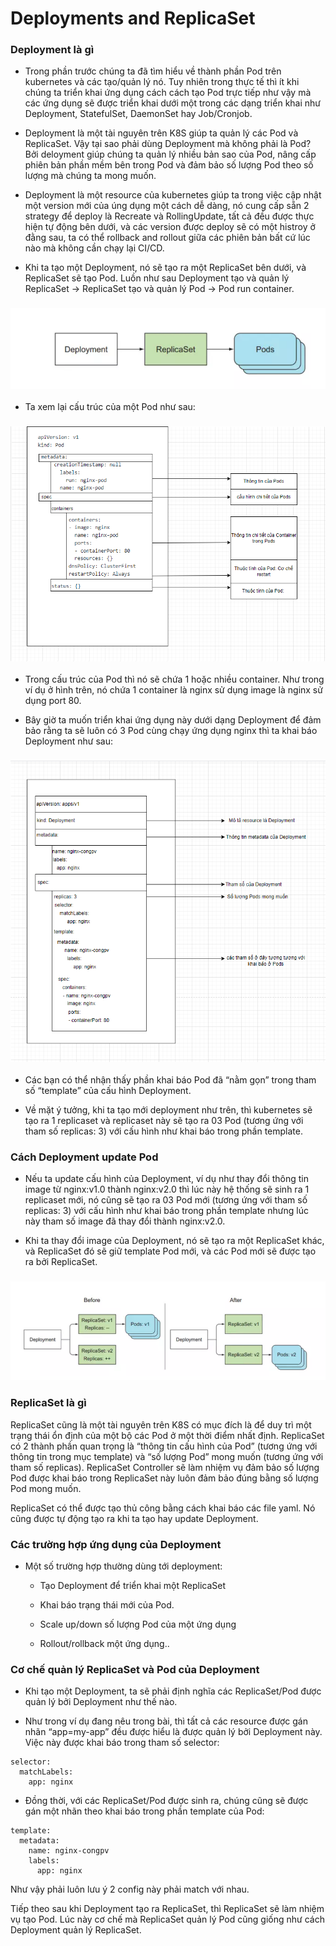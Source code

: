 # Deployments and ReplicaSet

### Deployment là gì

- Trong phần trước chúng ta đã tìm hiểu về thành phần Pod trên kubernetes và các tạo/quản lý nó. Tuy nhiên trong thực tế thì ít khi chúng ta triển khai ứng dụng cách cách tạo Pod trực tiếp như vậy mà các ứng dụng sẽ được triển khai dưới một trong các dạng triển khai như Deployment, StatefulSet, DaemonSet hay Job/Cronjob.

- Deployment là một tài nguyên trên K8S giúp ta quản lý các Pod và ReplicaSet. Vậy tại sao phải dùng Deployment mà không phải là Pod? Bởi deloyment giúp chúng ta quản lý nhiều bản sao của Pod, nâng cấp phiên bản phần mềm bên trong Pod và đảm bảo số lượng Pod theo số lượng mà chúng ta mong muốn.

- Deployment là một resource của kubernetes giúp ta trong việc cập nhật một version mới của úng dụng một cách dễ dàng, nó cung cấp sẵn 2 strategy để deploy là Recreate và RollingUpdate, tất cả đều được thực hiện tự động bên dưới, và các version được deploy sẽ có một histroy ở đằng sau, ta có thể rollback and rollout giữa các phiên bản bất cứ lúc nào mà không cần chạy lại CI/CD.

- Khi ta tạo một Deployment, nó sẽ tạo ra một ReplicaSet bên dưới, và ReplicaSet sẽ tạo Pod. Luồn như sau Deployment tạo và quản lý ReplicaSet -> ReplicaSet tạo và quản lý Pod -> Pod run container.

<h3 align="center"><img src="../Images/17.png"></h3>



- Ta xem lại cấu trúc của một Pod như sau:


<h3 align="center"><img src="../Images/15.png"></h3>

- Trong cấu trúc của Pod thì nó sẽ chứa 1 hoặc nhiều container. Như trong ví dụ ở hình trên, nó chứa 1 container là nginx sử dụng image là nginx sử dụng port 80.

- Bây giờ ta muốn triển khai ứng dụng này dưới dạng Deployment để đảm bảo rằng ta sẽ luôn có 3 Pod cùng chạy ứng dụng nginx thì ta khai báo Deployment như sau:

<h3 align="center"><img src="../Images/16.png"></h3>

- Các bạn có thể nhận thấy phần khai báo Pod đã “nằm gọn” trong tham số “template” của cấu hình Deployment.

- Về mặt ý tưởng, khi ta tạo mới deployment như trên, thì kubernetes sẽ tạo ra 1 replicaset và replicaset này sẽ tạo ra 03 Pod (tương ứng với tham số replicas: 3) với cấu hình như khai báo trong phần template.

### Cách Deployment update Pod

- Nếu ta update cấu hình của Deployment, ví dụ như thay đổi thông tin image từ nginx:v1.0 thành nginx:v2.0 thì lúc này hệ thống sẽ sinh ra 1 replicaset mới, nó cũng sẽ tạo ra 03 Pod mới (tương ứng với tham số replicas: 3) với cấu hình như khai báo trong phần template nhưng lúc này tham số image đã thay đổi thành nginx:v2.0.

- Khi ta thay đổi image của Deployment, nó sẽ tạo ra một ReplicaSet khác, và ReplicaSet đó sẽ giữ template Pod mới, và các Pod mới sẽ được tạo ra bởi ReplicaSet.

<h3 align="center"><img src="../Images/18.png"></h3>

### ReplicaSet là gì

ReplicaSet cũng là một tài nguyên trên K8S có mục đích là để duy trì một trạng thái ổn định của một bộ các Pod ở một thời điểm nhất định. ReplicaSet có 2 thành phần quan trọng là “thông tin cấu hình của Pod” (tương ứng với thông tin trong mục template) và “số lượng Pod” mong muốn (tương ứng với tham số replicas). ReplicaSet Controller sẽ làm nhiệm vụ đảm bảo số lượng Pod được khai báo trong ReplicaSet này luôn đảm bảo đúng bằng số lượng Pod mong muốn.

ReplicaSet có thể được tạo thủ công bằng cách khai báo các file yaml. Nó cũng được tự động tạo ra khi ta tạo hay update Deployment.

### Các trường hợp ứng dụng của Deployment

- Một số trường hợp thường dùng tới deployment:

    - Tạo Deployment để triển khai một ReplicaSet
    
    - Khai báo trạng thái mới của Pod.
    
    - Scale up/down số lượng Pod của một ứng dụng
    
    - Rollout/rollback một ứng dụng..

### Cơ chế quản lý ReplicaSet và Pod của Deployment

- Khi tạo một Deployment, ta sẽ phải định nghĩa các ReplicaSet/Pod được quản lý bởi Deployment như thế nào.

- Như trong ví dụ đang nêu trong bài, thì tất cả các resource được gán nhãn “app=my-app” đều được hiểu là được quản lý bởi Deployment này. Việc này được khai báo trong tham số selector:

```
selector:
  matchLabels:
    app: nginx

```

- Đồng thời, với các ReplicaSet/Pod được sinh ra, chúng cũng sẽ được gán một nhãn theo khai báo trong phần template của Pod:

```
template:
  metadata:
    name: nginx-congpv
    labels:
      app: nginx

```
Như vậy phải luôn lưu ý 2 config này phải match với nhau.

Tiếp theo sau khi Deployment tạo ra ReplicaSet, thì ReplicaSet sẽ làm nhiệm vụ tạo Pod. Lúc này cơ chế mà ReplicaSet quản lý Pod cũng giống như cách Deployment quản lý ReplicaSet.

